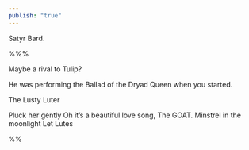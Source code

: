 ```yaml
---
publish: "true"
---
```

Satyr Bard. 

%%%

Maybe a rival to Tulip?

He was performing the Ballad of the Dryad Queen when you started.

The Lusty Luter

Pluck her gently
Oh it’s a beautiful love song, 
The GOAT.
Minstrel in the moonlight
Let Lutes

%%